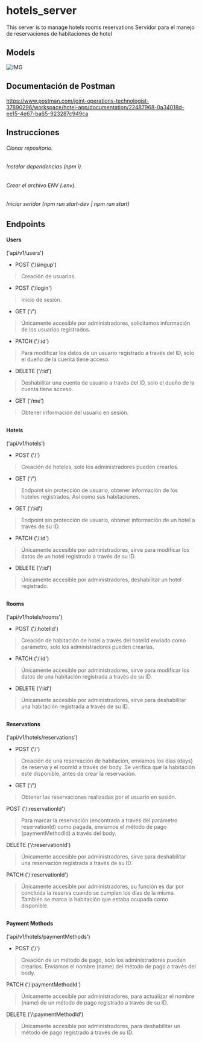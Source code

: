 # hotels_server
This server is to manage hotels rooms reservations
Servidor para el manejo de reservaciones de habitaciones de hotel

## Models
![IMG](https://i.ibb.co/fpWVGvP/hotel-server-models.jpg)

## Documentación de Postman
https://www.postman.com/joint-operations-technologist-37890296/workspace/hotel-app/documentation/22487968-0a34018d-ee15-4e67-ba65-923287c949ca

## Instrucciones

###### Clonar repositorio.
###### Instalar dependencias (npm i).
###### Crear el archivo ENV (.env).
###### Iniciar seridor (npm run start-dev | npm run start)

## Endpoints

#### Users

('api/v1/users')

- POST ('/singup')
> Creación de usuarios.

- POST ('/login')
> Inicio de sesión.

- GET ('/')
> Únicamente accesible por administradores, solicitamos información de los usuarios registrados.

- PATCH ('/:id')
> Para modificar los datos de un usuario registrado a través del ID, solo el dueño de la cuenta tiene acceso.

- DELETE ('/:id')
> Deshabilitar una cuenta de usuario a través del ID, solo el dueño de la cuenta tiene acceso.

- GET ('/me')
> Obtener información del usuario en sesión.

##
#### Hotels

('api/v1/hotels')

- POST ('/')
> Creación de hoteles, solo los administradores pueden crearlos.

- GET ('/')
> Endpoint sin protección de usuario, obtener información de los hoteles registrados. Así como sus habitaciones.

- GET ('/:id')
> Endpoint sin protección de usuario, obtener información de un hotel a través de su ID.

- PATCH ('/:id')
> Únicamente accesible por administradores, sirve para modificar los datos de un hotel registrado a través de su ID.

- DELETE ('/:id')
> Únicamente accesible por administradores, deshabilitar un hotel registrado.

##
#### Rooms

('api/v1/hotels/rooms')

- POST ('/:hotelId')
> Creación de habitación de hotel a través del hotelId enviado como parámetro, solo los administradores pueden crearlas.

- PATCH ('/:id')
> Únicamente accesible por administradores, sirve para modificar los datos de una habitación registrada a través de su ID.

- DELETE ('/:id')
> Únicamente accesible por administradores, sirve para deshabilitar una habitación registrada a través de su ID.

##
#### Reservations

('api/v1/hotels/reservations')

- POST ('/')
> Creación de una reservación de habitación, enviamos los días (days) de reserva y el roomId a través del body. Se verifica que la habitación esté disponible, antes de crear la reservación.

- GET ('/')
> Obtener las reservaciones realizadas por el usuario en sesión.

POST ('/:reservationId')
> Para marcar la reservación (encontrada a través del parámetro reservationId) como pagada, enviamos el método de pago (paymentMethodId) a través del body.

DELETE ('/:reservationId')
> Únicamente accesible por administradores, sirve para deshabilitar una reservación registrada a través de su ID.

PATCH ('/:reservationId')
> Únicamente accesible por administradores, su función es dar por concluida la reserva cuando se cumplan los días de la misma. También se marca la habitación que estaba ocupada como disponible.

##
#### Payment Methods

('api/v1/hotels/paymentMethods')

- POST ('/')
> Creación de un método de pago, solo los administradores pueden crearlos. Enviamos el nombre (name) del método de pago a través del body.

PATCH ('/:paymentMethodId')
> Únicamente accesible por administradores, para actualizar el nombre (name) de un método de pago registrado a través de su ID.

DELETE ('/:paymentMethodId')
> Únicamente accesible por administradores, para deshabilitar un método de pago registrado a través de su ID.
